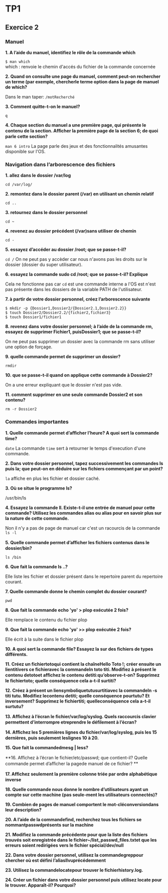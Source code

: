 # TP1
## Exercice 2
### Manuel
**1. A l’aide du manuel, identifiez le rôle de la commande which**

```$ man which```  
which : renvoie le chemin d'accés du fichier de la commande concernée

**2. Quand on consulte une page du manuel, comment peut-on rechercher un terme (par exemple, chercherle terme option dans la page de manuel de which?**

Dans le man taper: ```/motRecherché``` 
    
**3. Comment quitte-t-on le manuel?**

``q``

**4. Chaque section du manuel a une première page, qui présente le contenu de la section. Aﬀicher la première page de la section 6; de quoi parle cette section?**

```man 6 intro``` 
La page parle des jeux et des fonctionnalités amusantes disponible sur l'OS.

### Navigation dans l’arborescence des fichiers
**1. allez dans le dossier /var/log**

 ```cd /var/log/```
 
**2. remontez dans le dossier parent (/var) en utilisant un chemin relatif**

```cd ..```

**3. retournez dans le dossier personnel**

```cd ~```

**4. revenez au dossier précédent (/var)sans utiliser de chemin**

```cd -```

**5. essayez d’accéder au dossier /root; que se passe-t-il?**

```cd /``` 
On ne peut pas y accèder car nous n'avons pas les droits sur le dossier (dossier du super utilisateur).

**6. essayez la commande sudo cd /root; que se passe-t-il? Explique**

Cela ne fonctionne pas car ```cd``` est une commande interne a l'OS est n'est pas présente dans les dossiers de la variable PATH de l'utilisateur.

**7. à partir de votre dossier personnel, créez l’arborescence suivante**  

```
$ mkdir -p {Dossier1,Dossier2/{Dossier2.1,Dossier2.2}}
$ touch Dossier2/Dossier2.2/{fichier2,fichier3}
$ touch Dossier1/fichier1
```

**8. revenez dans votre dossier personnel; à l’aide de la commande rm, essayez de supprimer Fichier1, puisDossier1; que se passe-t-il?**

On ne peut pas supprimer un dossier avec la commande rm sans utiliser une option de forçage.

**9. quelle commande permet de supprimer un dossier?**

``` rmdir ```

**10. que se passe-t-il quand on applique cette commande à Dossier2?**

On a une erreur expliquant que le dossier n'est pas vide.

**11. comment supprimer en une seule commande Dossier2 et son contenu?**

``` rm -r Dossier2 ```

### Commandes importantes

**1. Quelle commande permet d’aﬀicher l’heure? A quoi sert la commande time?**

```date``` La commande ```time``` sert à retourner le temps d'execution d'une commande. 

**2. Dans votre dossier personnel, tapez successivement les commandes ls puis la; que peut-on en déduire sur les fichiers commençant par un point?**

```la``` affiche en plus les fichier et dossier caché.

**3. Où se situe le programme ls?**

/usr/bin/ls

**4. Essayez la commande ll. Existe-t-il une entrée de manuel pour cette commande? Utilisez les commandes alias ou alias pour en savoir plus sur la nature de cette commande.**
 
 Non il n'y a pas de page de manuel car c'est un racourcis de la commande ```ls -l```

**5. Quelle commande permet d’aﬀicher les fichiers contenus dans le dossier/bin?**

```ls /bin```

**6. Que fait la commande ls ..?**

Elle liste les fichier et dossier présent dans le repertoire parent du repertoire courant.

**7. Quelle commande donne le chemin complet du dossier courant?**

```pwd```

**8. Que fait la commande echo 'yo' > plop exécutée 2 fois?**

Elle remplace le contenu du fichier plop

**9. Que fait la commande echo 'yo' >> plop exécutée 2 fois?**

Elle écrit à la suite dans le fichier plop

**10. A quoi sert la commande file? Essayez la sur des fichiers de types différents.**

**11. Créez un fichiertotoqui contient la chaîneHello Toto !; créer ensuite un lientitivers ce fichieravec la commandeln toto titi. Modifiez à présent le contenu detotoet aﬀichez le contenu detiti:qu’observe-t-on? Supprimez le fichiertoto; quelle conséquence cela a-t-il surtiti?**

**12. Créez à présent un liensymboliquetutusurtitiavec la commandeln -s titi tutu. Modifiez lecontenu detiti; quelle conséquence pourtutu? Et inversement? Supprimez le fichiertiti; quelleconséquence cela a-t-il surtutu?**

**13. Aﬀichez à l’écran le fichier/var/log/syslog. Quels raccourcis clavier permettent d’interrompre etreprendre le défilement à l’écran?**

**14. Aﬀichez les 5 premières lignes du fichier/var/log/syslog, puis les 15 dernières, puis seulement leslignes 10 à 20.**

**15. Que fait la commandedmesg | less?**

**16. Aﬀichez à l’écran le fichier/etc/passwd; que contient-il? Quelle commande permet d’aﬀicher la pagede manuel de ce fichier?
**

**17. Aﬀichez seulement la première colonne triée par ordre alphabétique inverse**

**18. Quelle commande nous donne le nombre d’utilisateurs ayant un compte sur cette machine (pas seule-ment les utilisateurs connectés)?**

**19. Combien de pages de manuel comportent le mot-cléconversiondans leur description?**

**20. A l’aide de la commandefind, recherchez tous les fichiers se nommantpasswdprésents sur la machine**

**21. Modifiez la commande précédente pour que la liste des fichiers trouvés soit enregistrée dans le fichier~/list_passwd_files.txtet que les erreurs soient redirigées vers le fichier spécial/dev/null**

**22. Dans votre dossier personnel, utilisez la commandegreppour chercher où est défini l’aliasllvuprécédemment**

**23. Utilisez la commandelocatepour trouver le fichierhistory.log.**

**24. Créer un fichier dans votre dossier personnel puis utilisez locate pour le trouver. Apparaît-il? Pourquoi?**

